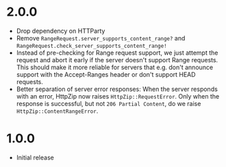 # 2.0.0
* Drop dependency on HTTParty
* Remove `RangeRequest.server_supports_content_range?` and `RangeRequest.check_server_supports_content_range!`
* Instead of pre-checking for Range request support, we just attempt the request and abort it early if the server doesn't support Range requests. This should make it more reliable for servers that e.g. don't announce support with the Accept-Ranges header or don't support HEAD requests.
* Better separation of server error responses: When the server responds with an error, HttpZip now raises `HttpZip::RequestError`. Only when the response is successful, but not `206 Partial Content`, do we raise `HttpZip::ContentRangeError`.

# 1.0.0
* Initial release